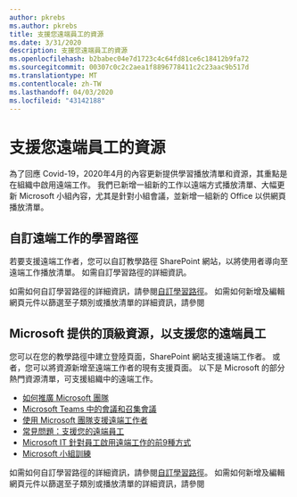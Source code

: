 ```yaml
---
author: pkrebs
ms.author: pkrebs
title: 支援您遠端員工的資源
ms.date: 3/31/2020
description: 支援您遠端員工的資源
ms.openlocfilehash: b2babec04e7d1723c4c64fd81ce6c18412b9fa72
ms.sourcegitcommit: 00307c0c2c2aea1f8896778411c2c23aac9b517d
ms.translationtype: MT
ms.contentlocale: zh-TW
ms.lasthandoff: 04/03/2020
ms.locfileid: "43142188"
---
```

# <a name="resources-for-supporting-your-remote-workforce"></a>支援您遠端員工的資源
為了回應 Covid-19，2020年4月的內容更新提供學習播放清單和資源，其重點是在組織中啟用遠端工作。 我們已新增一組新的工作以遠端方式播放清單、大幅更新 Microsoft 小組內容，尤其是針對小組會議，並新增一組新的 Office 以供網頁播放清單。 

## <a name="customize-learning-pathways-for-remote-work"></a>自訂遠端工作的學習路徑
若要支援遠端工作者，您可以自訂教學路徑 SharePoint 網站，以將使用者導向至遠端工作播放清單。 如需自訂學習路徑的詳細資訊。

如需如何自訂學習路徑的詳細資訊，請參閱[自訂學習路徑](custom_overview.md)。 如需如何新增及編輯網頁元件以篩選至子類別或播放清單的詳細資訊，請參閱 

## <a name="top-resources-from-microsoft-for-supporting-your-remote-workforce"></a>Microsoft 提供的頂級資源，以支援您的遠端員工
您可以在您的教學路徑中建立登陸頁面，SharePoint 網站支援遠端工作者。 或者，您可以將資源新增至遠端工作者的現有支援頁面。 以下是 Microsoft 的部分熱門資源清單，可支援組織中的遠端工作。 
- [如何推廣 Microsoft 團隊](https://docs.microsoft.com/en-us/microsoftteams/how-to-roll-out-teams)
- [Microsoft Teams 中的會議和召集會議](https://docs.microsoft.com/en-us/microsoftteams/deploy-meetings-microsoft-teams-landing-page)
- [使用 Microsoft 團隊支援遠端工作者](https://docs.microsoft.com/en-us/microsoftteams/support-remote-work-with-teams)
- [常見問題：支援您的遠端員工](https://docs.microsoft.com/en-us/microsoftteams/faq-support-remote-workforce)
- [Microsoft IT 針對員工啟用遠端工作的前9種方式](https://www.microsoft.com/en-us/microsoft-365/blog/2020/03/12/top-9-ways-microsoft-it-enabling-remote-work-employees/)
- [Microsoft 小組訓練](https://docs.microsoft.com/en-us/microsoftteams/training-microsoft-teams-landing-page)


如需如何自訂學習路徑的詳細資訊，請參閱[自訂學習路徑](custom_overview.md)。 如需如何新增及編輯網頁元件以篩選至子類別或播放清單的詳細資訊，請參閱 


 
